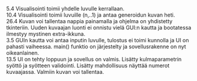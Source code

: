 5.4 Visualisointi toimii yhdelle luvulle kerrallaan.<br>
10.4 Visualisointi toimii luvuille (n,..1) ja antaa generoidun kuvan heti.<br>
26.4 Kuvan voi tallentaa nappia painamalla ja ohjelma on yhdistetty tkinteriin. Uuden kuvaajan luonti ei onnistu vielä GUI:n kautta ja bootatessa ilmestyy mystinen extra-ikkuna. <br>
3.5 GUIn kautta voi antaa inputin luvulle, tulostus ei toimi kunnolla ja UI on pahasti vaiheessa. main() funktio on järjestelty ja sovellusrakenne on nyt oikeanlainen. <br>
13.5 UI on tehty loppuun ja sovellus on valmis. Lisätty kulmaparametrin syöttö ja syötteen validointi. Lisätty mahdollisuus näyttää numerot kuvaajassa. Valmiin kuvan voi tallentaa.

